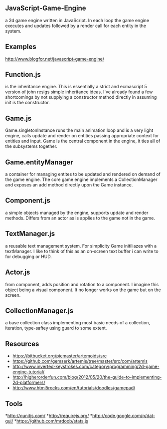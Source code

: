 ## JavaScript-Game-Engine
a 2d game engine written in JavaScript.  In each loop the game engine executes and updates followed by a render call for each entity in the system.

## Examples
http://www.blogfor.net/javascript-game-engine/

## Function.js
is the inheritance engine. This is essentially a strict and ecmascript 5 version of john resigs simple inheritance ideas. I've already found a few shortcomings by not supplying a constructor method directly in assuming init is the constructor.

## Game.js
Game.singletonInstance runs the main animation loop and is a very light engine, calls update and render on entities passing appropriate context for entities and input.  Game is the central component in the engine, it ties all of the subsystems together.

## Game.entityManager
a container for managing entites to be updated and rendered on demand of the game engine.  The core game engine implements a CollectionManager and exposes an add method directly upon the Game instance.

## Component.js
a simple objects managed by the engine, supports update and render methods. Differs from an actor as is applies to the game not in the game.

## TextManager.js
a reusable text management system. For simplicity Game initiliazes with a textManager. I like to think of this as an on-screen text buffer i can write to for debugging or HUD.

## Actor.js
from component, adds position and rotation to a component. I imagine this object being a visual component. It no longer works on the game but on the screen.

## CollectionManager.js
a base collection class implementing most basic needs of a collection, iteration, type-saftey using guard to some extent.

## Resources
* https://bitbucket.org/piemaster/artemoids/src
* https://github.com/gemserk/artemis/tree/master/src/com/artemis
* http://www.inverted-keystrokes.com/category/programming/2d-game-engine-tutorial/
* http://higherorderfun.com/blog/2012/05/20/the-guide-to-implementing-2d-platformers/
* http://www.html5rocks.com/en/tutorials/doodles/gamepad/

## Tools
*http://qunitjs.com/
*http://requirejs.org/
*http://code.google.com/p/dat-gui/
*https://github.com/mrdoob/stats.js




